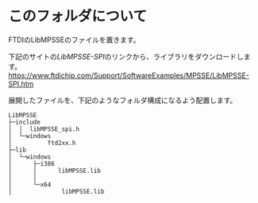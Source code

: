 # このフォルダについて

FTDIのLibMPSSEのファイルを置きます。

下記のサイトの*LibMPSSE-SPI*のリンクから、ライブラリをダウンロードします。
https://www.ftdichip.com/Support/SoftwareExamples/MPSSE/LibMPSSE-SPI.htm

展開したファイルを、下記のようなフォルダ構成になるよう配置します。
```
LibMPSSE
├─include
│  │  libMPSSE_spi.h
│  └─windows
│          ftd2xx.h
├─lib
│  └─windows
│      ├─i386
│      │      libMPSSE.lib
│      │
│      └─x64
│              libMPSSE.lib
```
